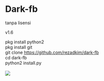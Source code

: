 # Dark-fb
tanpa lisensi

v1.6 <br>

pkg install python2<br>
pkg install git<Br>
git clone https://github.com/rezadkim/dark-fb<Br>
cd dark-fb<br>
python2 install.py<br>
<br>
<img src="https://raw.githubusercontent.com/rezadkim/dark-fb/master/Screenshot_2019-05-08-19-47-56.png">
